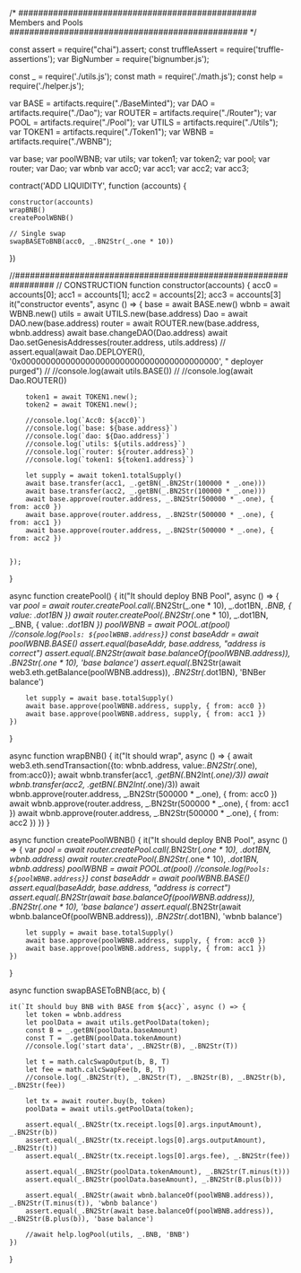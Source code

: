 /*
################################################
Members and Pools
################################################
*/

const assert = require("chai").assert;
const truffleAssert = require('truffle-assertions');
var BigNumber = require('bignumber.js');

const _ = require('./utils.js');
const math = require('./math.js');
const help = require('./helper.js');

var BASE = artifacts.require("./BaseMinted");
var DAO = artifacts.require("./Dao");
var ROUTER = artifacts.require("./Router");
var POOL = artifacts.require("./Pool");
var UTILS = artifacts.require("./Utils");
var TOKEN1 = artifacts.require("./Token1");
var WBNB = artifacts.require("./WBNB");

var base; var poolWBNB;  var utils; var token1; var token2;
var pool; var router; var Dao; var wbnb
var acc0; var acc1; var acc2; var acc3;

contract('ADD LIQUIDITY', function (accounts) {

    constructor(accounts)
    wrapBNB()
    createPoolWBNB()

    // Single swap
    swapBASEToBNB(acc0, _.BN2Str(_.one * 10))

})


//################################################################
// CONSTRUCTION
function constructor(accounts) {
    acc0 = accounts[0]; acc1 = accounts[1]; acc2 = accounts[2]; acc3 = accounts[3]
    it("constructor events", async () => {
        base = await BASE.new()
        wbnb = await WBNB.new()
        utils = await UTILS.new(base.address)
        Dao = await DAO.new(base.address)
        router = await ROUTER.new(base.address, wbnb.address)
        await base.changeDAO(Dao.address)
        await Dao.setGenesisAddresses(router.address, utils.address)
        // assert.equal(await Dao.DEPLOYER(), '0x0000000000000000000000000000000000000000', " deployer purged")
        // //console.log(await utils.BASE())
        // //console.log(await Dao.ROUTER())

        token1 = await TOKEN1.new();
        token2 = await TOKEN1.new();

        //console.log(`Acc0: ${acc0}`)
        //console.log(`base: ${base.address}`)
        //console.log(`dao: ${Dao.address}`)
        //console.log(`utils: ${utils.address}`)
        //console.log(`router: ${router.address}`)
        //console.log(`token1: ${token1.address}`)

        let supply = await token1.totalSupply()
        await base.transfer(acc1, _.getBN(_.BN2Str(100000 * _.one)))
        await base.transfer(acc2, _.getBN(_.BN2Str(100000 * _.one)))
        await base.approve(router.address, _.BN2Str(500000 * _.one), { from: acc0 })
        await base.approve(router.address, _.BN2Str(500000 * _.one), { from: acc1 })
        await base.approve(router.address, _.BN2Str(500000 * _.one), { from: acc2 })

        
    });
}

async function createPool() {
    it("It should deploy BNB Pool", async () => {
        var _pool = await router.createPool.call(_.BN2Str(_.one * 10), _.dot1BN, _.BNB, { value: _.dot1BN })
        await router.createPool(_.BN2Str(_.one * 10), _.dot1BN, _.BNB, { value: _.dot1BN })
        poolWBNB = await POOL.at(_pool)
        //console.log(`Pools: ${poolWBNB.address}`)
        const baseAddr = await poolWBNB.BASE()
        assert.equal(baseAddr, base.address, "address is correct")
        assert.equal(_.BN2Str(await base.balanceOf(poolWBNB.address)), _.BN2Str(_.one * 10), 'base balance')
        assert.equal(_.BN2Str(await web3.eth.getBalance(poolWBNB.address)), _.BN2Str(_.dot1BN), 'BNBer balance')

        let supply = await base.totalSupply()
        await base.approve(poolWBNB.address, supply, { from: acc0 })
        await base.approve(poolWBNB.address, supply, { from: acc1 })
    })
}

async function wrapBNB() {
    it("It should wrap", async () => {
        await web3.eth.sendTransaction({to: wbnb.address, value:_.BN2Str(_.one), from:acc0});
        await wbnb.transfer(acc1, _.getBN(_.BN2Int(_.one)/3))
        await wbnb.transfer(acc2, _.getBN(_.BN2Int(_.one)/3))
        await wbnb.approve(router.address, _.BN2Str(500000 * _.one), { from: acc0 })
        await wbnb.approve(router.address, _.BN2Str(500000 * _.one), { from: acc1 })
        await wbnb.approve(router.address, _.BN2Str(500000 * _.one), { from: acc2 })
    })
}

async function createPoolWBNB() {
    it("It should deploy BNB Pool", async () => {
        var _pool = await router.createPool.call(_.BN2Str(_.one * 10), _.dot1BN, wbnb.address)
        await router.createPool(_.BN2Str(_.one * 10), _.dot1BN, wbnb.address)
        poolWBNB = await POOL.at(_pool)
        //console.log(`Pools: ${poolWBNB.address}`)
        const baseAddr = await poolWBNB.BASE()
        assert.equal(baseAddr, base.address, "address is correct")
        assert.equal(_.BN2Str(await base.balanceOf(poolWBNB.address)), _.BN2Str(_.one * 10), 'base balance')
        assert.equal(_.BN2Str(await wbnb.balanceOf(poolWBNB.address)), _.BN2Str(_.dot1BN), 'wbnb balance')

        let supply = await base.totalSupply()
        await base.approve(poolWBNB.address, supply, { from: acc0 })
        await base.approve(poolWBNB.address, supply, { from: acc1 })
    })
}

async function swapBASEToBNB(acc, b) {

    it(`It should buy BNB with BASE from ${acc}`, async () => {
        let token = wbnb.address
        let poolData = await utils.getPoolData(token);
        const B = _.getBN(poolData.baseAmount)
        const T = _.getBN(poolData.tokenAmount)
        //console.log('start data', _.BN2Str(B), _.BN2Str(T))

        let t = math.calcSwapOutput(b, B, T)
        let fee = math.calcSwapFee(b, B, T)
        //console.log(_.BN2Str(t), _.BN2Str(T), _.BN2Str(B), _.BN2Str(b), _.BN2Str(fee))
        
        let tx = await router.buy(b, token)
        poolData = await utils.getPoolData(token);

        assert.equal(_.BN2Str(tx.receipt.logs[0].args.inputAmount), _.BN2Str(b))
        assert.equal(_.BN2Str(tx.receipt.logs[0].args.outputAmount), _.BN2Str(t))
        assert.equal(_.BN2Str(tx.receipt.logs[0].args.fee), _.BN2Str(fee))

        assert.equal(_.BN2Str(poolData.tokenAmount), _.BN2Str(T.minus(t)))
        assert.equal(_.BN2Str(poolData.baseAmount), _.BN2Str(B.plus(b)))

        assert.equal(_.BN2Str(await wbnb.balanceOf(poolWBNB.address)), _.BN2Str(T.minus(t)), 'wbnb balance')
        assert.equal(_.BN2Str(await base.balanceOf(poolWBNB.address)), _.BN2Str(B.plus(b)), 'base balance')

        //await help.logPool(utils, _.BNB, 'BNB')
    })
}

